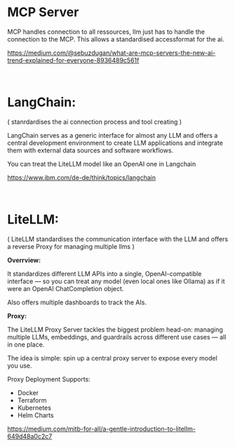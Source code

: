 # **MCP Server**

MCP handles connection to all ressources, llm just has to handle the connection to the MCP. This allows a standardised accessformat for the ai.

https://medium.com/@sebuzdugan/what-are-mcp-servers-the-new-ai-trend-explained-for-everyone-8936489c561f

<br>

# **LangChain:**

( stanrdardises the ai connection process and tool creating )

LangChain serves as a generic interface for almost any LLM and offers a central development environment to create LLM applications and integrate them with external data sources and software workflows.

You can treat the LiteLLM model like an OpenAI one in Langchain

https://www.ibm.com/de-de/think/topics/langchain

<br>

# **LiteLLM:**

( LiteLLM standardises the communication interface with the LLM and offers a reverse Proxy for managing multiple llms )

**Overrview:**

It standardizes different LLM APIs into a single, OpenAI-compatible interface — so you can treat any model (even local ones like Ollama) as if it were an OpenAI ChatCompletion object.

Also offers multiple dashboards to track the AIs.

**Proxy:**

The LiteLLM Proxy Server tackles the biggest problem head-on: managing multiple LLMs, embeddings, and guardrails across different use cases — all in one place.

The idea is simple: spin up a central proxy server to expose every model you use.

Proxy Deployment Supports:
* Docker
* Terraform
* Kubernetes
* Helm Charts

https://medium.com/mitb-for-all/a-gentle-introduction-to-litellm-649d48a0c2c7